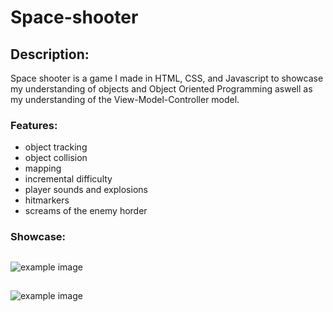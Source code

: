
# Space-shooter

## Description:
Space shooter is a game I made in HTML, CSS, and Javascript to showcase my
understanding of objects and Object Oriented Programming aswell as my 
understanding of the View-Model-Controller model. 

### Features:
- object tracking
- object collision
- mapping
- incremental difficulty
- player sounds and explosions
- hitmarkers
- screams of the enemy horder

### Showcase: 
##
 ![example image](https://github.com/MarquisTheCoder/space-shooter/blob/main/images/better-example.png?raw=true)
 ## 
 ![example image](https://github.com/MarquisTheCoder/space-shooter/blob/main/images/space-shooter-gameover-example.png?raw=true)

